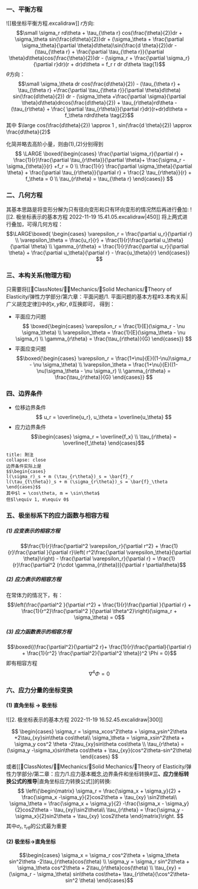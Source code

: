 ### 一、平衡方程

![[极坐标平衡方程.excalidraw]]
$r$方向:
$$\small
\sigma_r rd\theta + \tau_{\theta r} cos(\frac{\theta}{2})dr + \sigma_\theta sin(\frac{d\theta}{2})dr + (\sigma_\theta + \frac{\partial \sigma_\theta}{\partial \theta}d\theta)\sin(\frac{d \theta}{2})dr - (\tau_{\theta r} + \frac{\partial \tau_{\theta r}}{\partial \theta}d\theta)cos(\frac{\theta}{2})dr - (\sigma_r + \frac{\partial \sigma_r}{\partial r}dr)(r + dr)d\theta = f_r r dr d\theta
\tag{1}$$
$\theta$方向：
$$\small \sigma_\theta dr cos(\frac{d\theta}{2})  - (\tau_{\theta r} + \tau_{\theta r} +\frac{\partial \tau_{\theta r}}{\partial \theta}d\theta) sin(\frac{d\theta}{2}) dr - (\sigma_\theta +\frac{\partial \sigma}{\partial \theta}d\theta)drcos(\frac{d\theta}{2}) + \tau_{r\theta}rd\theta - (\tau_{r\theta} + \frac{ \partial \tau_{r\theta}}{\partial r}dr)(r+dr)d\theta = f_\theta rdrd\theta \tag{2}$$
其中
$\large cos(\frac{d\theta}{2}) \approx 1 , sin(\frac{d \theta}{2}) \approx \frac{d\theta}{2}$

化简并略去高阶小量，则由(1),(2)分别得到
$$
\LARGE
\boxed{\begin{cases}
\frac{\partial \sigma_r}{\partial r} + \frac{1}{r}\frac{\partial \tau_{r\theta}}{\partial \theta}+ \frac{\sigma_r -\sigma_{\theta}}{r} +f_r = 0 \\ 
\frac{1}{r} \frac{\partial \sigma_\theta}{\partial \theta} + \frac{\partial \tau_{r\theta}}{\partial r} + \frac{2 \tau_{r\theta}}{r} + f_\theta = 0 \\ 
\tau_{r\theta} = \tau_{\theta r}
\end{cases}}
$$

### 二、几何方程

其基本思路是将变形分解为只有径向变形和只有环向变形的情况然后再进行叠加: 
![[2. 极坐标表示的基本方程 2022-11-19 15.41.05.excalidraw|450]]
将上两式进行叠加，可得几何方程： 
$$\LARGE\boxed{
\begin{cases}
\varepsilon_r = \frac{\partial u_r}{\partial r} \\
\varepsilon_\theta = \frac{u_r}{r}  + \frac{1}{r}\frac{\partial u_\theta}{\partial \theta} \\
\gamma_{r\theta} = \frac{1}{r}\frac{\partial u_r}{\partial \theta} + \frac{\partial u_\theta}{\partial r} - \frac{u_\theta}{r}
\end{cases}}
$$

### 三、本构关系(物理方程)
只需要将[[📘ClassNotes/👨‍🔧Mechanics/🕋Solid Mechanics/🔨Theory of Elasticity/弹性力学部分/第六章：平面问题/1. 平面问题的基本方程#3.本构关系|广义胡克定律]]中的$x,y$和$r,\theta$互换即可， 得到：
- 平面应力问题
$$
\boxed{\begin{cases}
\varepsilon_r = \frac{1}{E}(\sigma_r - \nu \sigma_\theta) \\
\varepsilon_\theta = \frac{1}{E}(\sigma_\theta - \nu \sigma_r) \\
\gamma_{r\theta} = \frac{\tau_{r\theta}}{G}
\end{cases}}
$$
- 平面应变问题
$$\boxed{\begin{cases}
\varepsilon_r = \frac{1+\nu}{E}((1-\nu)\sigma_r - \nu \sigma_\theta) \\
\varepsilon_\theta = \frac{1+\nu}{E}((1-\nu)\sigma_\theta - \nu \sigma_r) \\
\gamma_{r\theta} = \frac{\tau_{r\theta}}{G}
\end{cases}}
$$
### 四、边界条件 
-  位移边界条件
$$
u_r = \overline{u_r}, u_\theta = \overline{u_\theta}
$$
- 应力边界条件
$$\begin{cases}
\sigma_r = \overline{f_x} \\
\tau_{r\theta} = \overline{f_\theta}
\end{cases}$$
`````ad-note
title: 附注
collapse: close
边界条件实际上是
$$\begin{cases}
l(\sigma_r)_s + m (\tau_{r\theta})_s = \bar{f}_r
l(\tau_{t\theta})_s + m (\sigma_{r\theta})_s = \bar{f}_\theta
\end{cases}$$
其中$l = \cos\theta, m = \sin\theta$
但$l\equiv 1, m\equiv 0$
`````

### 五、极坐标系下的应力函数与相容方程
##### (1) 应变表示的相容方程
$$\frac{1}{r}\frac{\partial^2 \varepsilon_r}{\partial r^2} + \frac{1}{r}\frac{\partial }{\partial r}\left( r^2\frac{\partial \varepsilon_\theta}{\partial \theta}\right) - \frac{\partial \varepsilon_r}{\partial r} = \frac{1}{r}\frac{\partial^2 (r\cdot \gamma_{r\theta})}{\partial r \partial\theta}$$
##### (2) 应力表示的相容方程
在常体力的情况下，有：
$$\left(\frac{\partial^2 }{\partial r^2} + \frac{1}{r}\frac{\partial }{\partial r} + \frac{1}{r^2}\frac{\partial^2 }{\partial \theta^2}\right)(\sigma_r + \sigma_\theta) = 0$$
##### (3) 应力函数表示的相容方程 
$$\boxed{(\frac{\partial^2}{\partial^2 r}+ \frac{1}{r}\frac{\partial}{\partial r} + \frac{1}{r^2} \frac{\partial^2}{\partial^2 \theta})^2 \Phi = 0}$$
即有相容方程
$$\nabla^4 \Phi = 0$$
### 六、应力分量的坐标变换
#### (1) 直角坐标 -> 极坐标
![[2. 极坐标表示的基本方程 2022-11-19 16.52.45.excalidraw|300]]

$$
\begin{cases}
\sigma_r = \sigma_xcos^2\theta + \sigma_ysin^2\theta +2\tau_{xy}sin\theta cos\theta\\
\sigma_\theta = \sigma_xsin^2\theta + \sigma_y cos^2 \theta -2\tau_{xy}sin\theta cos\theta \\
\tau_{r\theta} = (\sigma_y -\sigma_x)sin\theta cos\theta + \tau_{xy}(cos^2\theta-sin^2\theta)
\end{cases}
$$
或者[[📘ClassNotes/👨‍🔧Mechanics/🕋Solid Mechanics/🔨Theory of Elasticity/弹性力学部分/第二章：应力/1.应力基本概念,边界条件和坐标转换#**三、应力坐标转换公式的推导**|直角坐标应力转换公式]]的转换: 
$$
\left\{\begin{matrix}
\sigma_r = \frac{\sigma_x + \sigma_y}{2} + \frac{\sigma_x -\sigma_y}{2}cos2\theta + \tau_{xy} \sin2\theta\\
\sigma_\theta = \frac{\sigma_x + \sigma_y}{2} -\frac{\sigma_x - \sigma_y}{2}cos2\theta - \tau_{xy}\sin2\theta\\
\tau_{r\theta} = \frac{\sigma_y - \sigma_x}{2}sin2\theta + \tau_{xy} \cos2\theta
\end{matrix}\right.
$$
其中$\sigma_r,\tau_{r\theta}$的公式最为重要
#### (2) 极坐标->直角坐标
$$\begin{cases}
\sigma_x = \sigma_r cos^2\theta + \sigma_\theta sin^2\theta -2\tau_{r\theta}cos(\theta) \\
\sigma_y = \sigma_r sin^2\theta + \sigma_\theta cos^2\theta + 2\tau_{r\theta}cos(\theta) \\
\tau_{xy} = (\sigma_r - \sigma_\theta) sin\theta cos\theta+ \tau_{r\theta}(\cos^2\theta-sin^2 \theta)
\end{cases}$$

